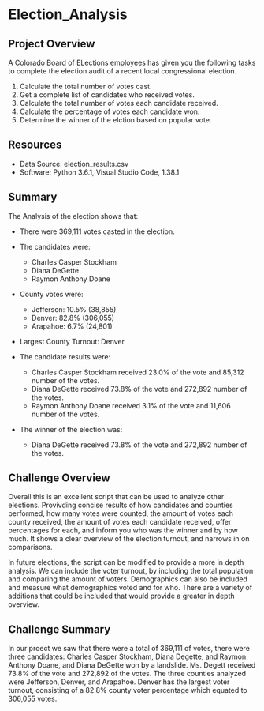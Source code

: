# Election_Analysis

## Project Overview

A Colorado Board of ELections employees has given you the following tasks to complete the election audit of a recent local congressional election.

  1. Calculate the total number of votes cast.
  2. Get a complete list of candidates who received votes.
  3. Calculate the total number of votes each candidate received.
  4. Calculate the percentage of votes each candidate won.
  5. Determine the winner of the elction based on popular vote.
 
## Resources

* Data Source: election_results.csv
* Software: Python 3.6.1, Visual Studio Code, 1.38.1

## Summary

The Analysis of the election shows that:

* There were 369,111 votes casted in the election.
* The candidates were:
  * Charles Casper Stockham
  * Diana DeGette
  * Raymon Anthony Doane

* County votes were:
  * Jefferson: 10.5% (38,855)
  * Denver: 82.8% (306,055) 
  * Arapahoe: 6.7% (24,801)

* Largest County Turnout: Denver
  
* The candidate results were:
  * Charles Casper Stockham received 23.0% of the vote and 85,312 number of the votes.
  * Diana DeGette received 73.8% of the vote and 272,892 number of the votes.
  * Raymon Anthony Doane received 3.1% of the vote and 11,606 number of the votes.

* The winner of the election was:
  * Diana DeGette received 73.8% of the vote and 272,892 number of the votes.

## Challenge Overview
  
 Overall this is an excellent script that can be used to analyze other elections. Provivding concise results of how candidates and counties performed, how many votes were counted, the amount of votes each county received, the amount of votes each candidate received, offer percentages for each, and inform you who was the winner and by how much. It shows a clear overview of the election turnout, and narrows in on comparisons.

In future elections, the script can be modified to provide a more in depth analysis. We can include the voter turnout, by including the total population and comparing the amount of voters. Demographics can also be included and measure what demographics voted and for who. There are a variety of additions that could be included that would provide a greater in depth overview.

## Challenge Summary

In our proect we saw that there were a total of 369,111 of votes, there were three candidates: Charles Casper Stockham, Diana Degette, and Raymon Anthony Doane, and Diana DeGette won by a landslide. Ms. Degett received 73.8% of the vote  and 272,892 of the votes. The three counties analyzed were Jefferson, Denver, and Arapahoe. Denver has the largest voter turnout, consisting of a 82.8% county voter percentage which equated to 306,055 votes.
